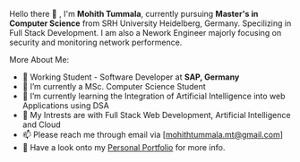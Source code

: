 Hello there 👋 , I'm __Mohith Tummala__, currently pursuing **Master's in Computer Science** from SRH University Heidelberg, Germany. Specilizing in Full Stack Development. I am also a Nework Engineer majorly focusing on security and monitoring network performence. 

More About Me:
- 💼 Working Student - Software Developer at **SAP, Germany**
- 👀 I’m currently a MSc. Computer Science Student
- 🌱 I’m currently learning the Integration of Artificial Intelligence into web Applications using DSA
- 🤔 My Intrests are with Full Stack Web Development, Artificial Intelligence and Cloud
- 📫 Please reach me through email via [mohithtummala.mt@gmail.com]
- 📝 Have a look onto my [Personal Portfolio](https://www.mohithtummala.de/) for more info.



